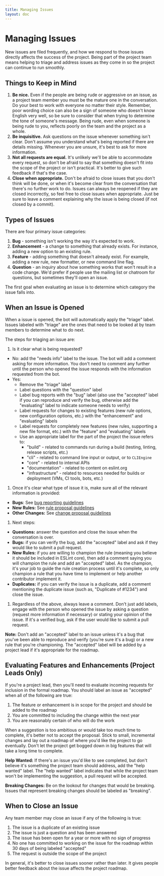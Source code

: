 ```yaml
---
title: Managing Issues
layout: doc
---
```


# Managing Issues

New issues are filed frequently, and how we respond to those issues directly affects the success of the project. Being part of the project team means helping to triage and address issues as they come in so the project can continue to run smoothly.

## Things to Keep in Mind

1. **Be nice.** Even if the people are being rude or aggressive on an issue, as a project team member you must be the mature one in the conversation. Do your best to work with everyone no matter their style. Remember, poor wording choice can also be a sign of someone who doesn't know English very well, so be sure to consider that when trying to determine the tone of someone's message. Being rude, even when someone is being rude to you, reflects poorly on the team and the project as a whole.
1. **Be inquisitive.** Ask questions on the issue whenever something isn't clear. Don't assume you understand what's being reported if there are details missing. Whenever you are unsure, it's best to ask for more information.
1. **Not all requests are equal.** It's unlikely we'll be able to accommodate every request, so don't be afraid to say that something doesn't fit into the scope of the project or isn't practical. It's better to give such feedback if that's the case.
1. **Close when appropriate.** Don't be afraid to close issues that you don't think will be done, or when it's become clear from the conversation that there's no further work to do. Issues can always be reopened if they are closed incorrectly, so feel free to close issues when appropriate. Just be sure to leave a comment explaining why the issue is being closed (if not closed by a commit).

## Types of Issues

There are four primary issue categories:

1. **Bug** - something isn't working the way it's expected to work.
1. **Enhancement** - a change to something that already exists. For instance, adding a new option to an existing rule.
1. **Feature** - adding something that doesn't already exist. For example, adding a new rule, new formatter, or new command line flag.
1. **Question** - an inquiry about how something works that won't result in a code change. We'd prefer if people use the mailing list or chatroom for questions, but sometimes they'll open an issue.

The first goal when evaluating an issue is to determine which category the issue falls into.

## When an Issue is Opened

When a issue is opened, the bot will automatically apply the "triage" label. Issues labeled with "triage" are the ones that need to be looked at by team members to determine what to do next.

The steps for triaging an issue are:

1. Is it clear what is being requested?
  * No: add the "needs info" label to the issue. The bot will add a comment asking for more information. You don't need to comment any further until the person who opened the issue responds with the information requested from the bot.
  * Yes:
    * Remove the "triage" label
    * Label questions with the "question" label
    * Label bug reports with the "bug" label (also use the "accepted" label if you can reproduce and verify the bug, otherwise add the "evaluating" label to indicate someone needs to verify)
    * Label requests for changes to existing features (new rule options, new configuration options, etc.) with the "enhancement" and "evaluating" labels
    * Label requests for completely new features (new rules, supporting a new file format, etc.) with the "feature" and "evaluating" labels
    * Use an appropriate label for the part of the project the issue refers to:
      * "build" - related to commands run during a build (testing, linting, release scripts, etc.)
      * "cli" - related to command line input or output, or to `CLIEngine`
      * "core" - related to internal APIs
      * "documentation" - related to content on eslint.org
      * "infrastructure" - related to resources needed for builds or deployment (VMs, CI tools, bots, etc.)
1. Once it's clear what type of issue it is, make sure all of the relevant information is provided:
  * **Bugs**: See [bug reporting guidelines](/docs/developer-guide/contributing/reporting-bugs)
  * **New Rules:** See [rule proposal guidelines](/docs/developer-guide/contributing/new-rules)
  * **Other Changes:** See [change proposal guidelines](http://eslint.org/docs/developer-guide/contributing/changes)
1. Next steps:
  * **Questions:** answer the question and close the issue when the conversation is over.
  * **Bugs:** if you can verify the bug, add the "accepted" label and ask if they would like to submit a pull request.
  * **New Rules:** if you are willing to champion the rule (meaning you believe it should be included in ESLint core), then add a comment saying you will champion the rule and add an "accepted" label. As the champion, it's your job to guide the rule creation process until it's complete, so only champion a rule that you have time to implement or help another contributor implement it.
  * **Duplicates:** if you can verify the issue is a duplicate, add a comment mentioning the duplicate issue (such as, "Duplicate of #1234") and close the issue.
1. Regardless of the above, always leave a comment. Don't just add labels, engage with the person who opened the issue by asking a question (request more information if necessary) or stating your opinion of the issue. If it's a verified bug, ask if the user would like to submit a pull request.

**Note:** Don't add an "accepted" label to an issue unless it's a bug that you've been able to reproduce and verify (you're sure it's a bug) or a new rule that you're championing. The "accepted" label will be added by a project lead if it's appropriate for the roadmap.

## Evaluating Features and Enhancements (Project Leads Only)

If you're a project lead, then you'll need to evaluate incoming requests for inclusion in the formal roadmap. You should label an issue as "accepted" when all of the following are true:

1. The feature or enhancement is in scope for the project and should be added to the roadmap
1. You are committed to including the change within the next year
1. You are reasonably certain of who will do the work

When a suggestion is too ambitious or would take too much time to complete, it's better not to accept the proposal. Stick to small, incremental changes and lay out a roadmap of where you'd like the project to go eventually. Don't let the project get bogged down in big features that will take a long time to complete.

**Help Wanted:** If there's an issue you'd like to see completed, but don't believe it's something the project team should address, add the "help wanted" label. The "help wanted" label indicates that while the project team won't be implementing the suggestion, a pull request will be accepted.

**Breaking Changes:** Be on the lookout for changes that would be breaking. Issues that represent breaking changes should be labeled as "breaking".

## When to Close an Issue

Any team member may close an issue if any of the following is true:

1. The issue is a duplicate of an existing issue
1. The issue is just a question and has been answered
1. The issue has been open for a year or more with no sign of progress
1. No one has committed to working on the issue for the roadmap within 30 days of being labeled "accepted"
1. The request is outside the scope of the project

In general, it's better to close issues sooner rather than later. It gives people better feedback about the issue affects the project roadmap.
